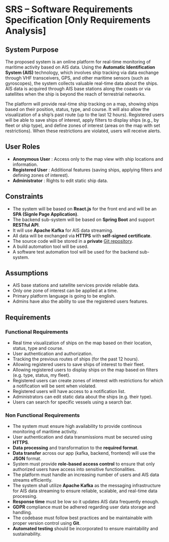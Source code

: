 # **SRS – Software Requirements Specification [Only Requirements Analysis]**

## System Purpose

The proposed system is an online platform for real-time monitoring of maritime activity based on AIS data. Using the **Automatic Identification System (AIS)** technology, which involves ship tracking via data exchange through VHF transceivers, GPS, and other maritime sensors (such as gyroscopes), the system collects valuable real-time data about the ships. AIS data is acquired through AIS base stations along the coasts or via satellites when the ship is beyond the reach of terrestrial networks.

The platform will provide real-time ship tracking on a map, showing ships based on their position, status, type, and course. It will also allow the visualization of a ship’s past route (up to the last 12 hours). Registered users will be able to save ships of interest, apply filters to display ships (e.g., by fleet or ship type), and define zones of interest (areas on the map with set restrictions). When these restrictions are violated, users will receive alerts.

## User Roles

- **Anonymous User** : Access only to the map view with ship locations and information.
- **Registered User** : Additional features (saving ships, applying filters and defining zones of interest).
- **Administrator** : Rights to edit static ship data.

## Constraints

- The system will be based on **React.js** for the front end and will be an **SPA (Signle Page Application)**.
- The backend sub-system will be based on **Spring Boot** and support **RESTful API**.
- It will use **Apache Kafka** for AIS data streaming.
- All data will be exchanged via **HTTPS** with **self-signed certificate**.
- The source code will be stored in a **private** [Git repository](https://github.com/erikk03/softwareTechnology).
- A build automation tool will be used.
- A software test automation tool will be used for the backend sub-system.

## Assumptions

- AIS base stations and satellite services provide reliable data.
- Only one zone of interest can be applied at a time.
- Primary platform language is going to be english.
- Admins have also the ability to use the registered users features.

## Requirements

### Functional Requirements

- Real time visualization of ships on the map based on their location, status, type and course.
- User authentication and authorization.
- Tracking the previous routes of ships (for the past 12 hours).
- Allowing registered users to save ships of interest to their fleet.
- Allowing registered users to display ships on the map based on filters (e.g. type, status, my fleet).
- Registered users can create zones of interest with restrictions for which a notification will be sent when violated.
- Registered users will have access to a notification list.
- Administrators can edit static data about the ships (e.g. their type).
- Users can search for specific vessels using a search bar.

### Non Functional Requirements

- The system must ensure high availability to provide continous monitoring of maritime activity.
- User authentication and data transmissions must be secured using **HTTPS**.
- **Data processing** and transformation to the **required format**.
- **Data transfer** across our app (kafka, backend, frontend) will use the **JSON** format.
- System must provide **role-based access control** to ensure that only authorized users have access into sensitive functionalities.
- The platform must handle an increasing number of users and AIS data streams efficiently.
- The system shall utilize **Apache Kafka** as the messaging infrastructure for AIS data streaming to ensure reliable, scalable, and real-time data processing.
- **Response time** must be low so it updates AIS data frequently enough.
- **GDPR** compliance must be adhered regarding user data storage and handling.
- The codebase must follow best practices and be maintainable with proper version control using **Git**.
- **Automated testing** should be incorporated to ensure maintability and sustainability.
